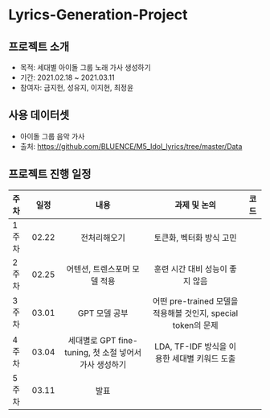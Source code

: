 # Lyrics-Generation-Project

## 프로젝트 소개
- 목적: 세대별 아이돌 그룹 노래 가사 생성하기
- 기간: 2021.02.18 ~ 2021.03.11
- 참여자: 금지헌, 성유지, 이지현, 최정윤 <br>

## 사용 데이터셋
- 아이돌 그룹 음악 가사 <br>
- 출처: https://github.com/BLUENCE/M5_Idol_lyrics/tree/master/Data

## 프로젝트 진행 일정

|   주차   |   일정   |   내용 |   과제 및 논의   |   코드   |
|:----------------------------|:----------------------------:|:--------------------:|:-------------------:|:-----------------:|
|  1주차  | 02.22 | 전처리해오기 | 토큰화, 벡터화 방식 고민 | |
|  2주차  | 02.25 | 어텐션, 트렌스포머 모델 적용 | 훈련 시간 대비 성능이 좋지 않음 | |
|  3주차  | 03.01 | GPT 모델 공부 | 어떤 pre-trained 모델을 적용해볼 것인지, special token의 문제 | | 
|  4주차  | 03.04 | 세대별로 GPT fine-tuning, 첫 소절 넣어서 가사 생성하기 | LDA, TF-IDF 방식을 이용한 세대별 키워드 도출 | |
|  5주차  | 03.11 | 발표 | | |



